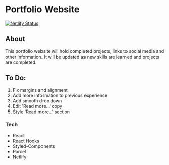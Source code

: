 # Portfolio Website

[![Netlify Status](https://api.netlify.com/api/v1/badges/793dd770-4baf-41f8-9163-e45a56fa7def/deploy-status)](https://app.netlify.com/sites/hardcore-turing-eb01e6/deploys)

## About

This portfolio website will hold completed projects, links to social media and other information. It will be updated as new skills are learned and projects are completed.

## To Do:

1. Fix margins and alignment
2. Add more information to previous experience
3. Add smooth drop down
4. Edit 'Read more...' copy
5. Style 'Read more...' section

### Tech

- React
- React Hooks
- Styled-Components
- Parcel
- Netlify

